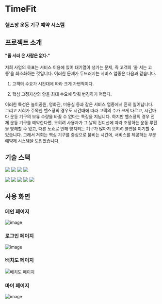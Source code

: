 # TimeFit
### 헬스장 운동 기구 예약 시스템



## 프로젝트 소개


#### "줄 서러 온 사람은 없다."
저희 사업의 목표는 서비스 이용에 있어 대기열이 생기는 문제, 즉 고객의 '줄 서는 고통'을 최소화하는 것입니다. 이러한 문제가 두드러지는 서비스 업종은 다음과 같습니다. 
<p>

1) 고객의 수요가 시간대에 따라 크게 가변적이다. 

2) 핵심 고정자산의 양을 최대 수요에 맞춰 변경하기 어렵다. 
</p>

이러한 특성은 놀이공원, 영화관, 미용실 등과 같은 서비스 업종에서 흔히 일어납니다. 그리고 저희가 주목한 헬스장의 경우도 시간대에 따라 고객의 수가 크게 다르고, 시간마다 운동 기구의 보유 수량을 바꿀 수 없다는 특징을 지닙니다. 하지만 헬스장의 경우 전체 운동 기구를 예약한다면, 오히려 사용자가 그 날의 컨디션에 따라 조정하는 운동 루틴을 방해할 수 있고, 때론 노쇼로 인해 방치되는 기구가 많아져 오히려 불편을 야기할 수 있습니다. 그래서 저희는 핵심 기구를 중심으로 붐비는 시간에, 서비스를 제공하는 부분 예약제 시스템을 도입했습니다.  

## 기술 스택

<img src="https://img.shields.io/badge/java | 11-007396?style=for-the-badge&logo=java&logoColor=white"> <img src="https://img.shields.io/badge/javascript | ES6-F7DF1E?style=for-the-badge&logo=javascript&logoColor=black"> <img src="https://img.shields.io/badge/html5-E34F26?style=for-the-badge&logo=html5&logoColor=white"> <img src="https://img.shields.io/badge/css3-1572B6?style=for-the-badge&logo=css3&logoColor=white">

<img src="https://img.shields.io/badge/React | 18.2.0-61DAFB?style=for-the-badge&logo=React&logoColor=white">
<img src="https://img.shields.io/badge/Spring Boot | 2.7.1-6DB33F?style=for-the-badge&logo=Spring&logoColor=white"> 
<img src="https://img.shields.io/badge/Spring Security |2.7.1-6DB33F?style=for-the-badge&logo=Spring Security&logoColor=white"> 
<img src="https://img.shields.io/badge/MySQL | 11-4479A1?style=for-the-badge&logo=MySQL&logoColor=white">     
<img src="https://img.shields.io/badge/Redis | 3.2.1-DC382D?style=for-the-badge&logo=MySQL&logoColor=white">      


## 사용 화면

### 메인 페이지
![image](https://user-images.githubusercontent.com/90018305/196168688-f537da11-3d66-4194-a682-4dea27f0f27a.png)

### 로그인 페이지
![image](https://user-images.githubusercontent.com/90018305/196168772-19092f61-368c-4d2d-b291-3a9d5405c532.png)

### 배치도 페이지
![배치도 페이지](https://user-images.githubusercontent.com/90018305/200566207-a3a61bb5-c9a4-4127-a830-5d351c5a9653.png)

### 마이 페이지
![image](https://user-images.githubusercontent.com/90018305/200566531-4005c67e-65d0-462c-812e-27570618e67d.png)

